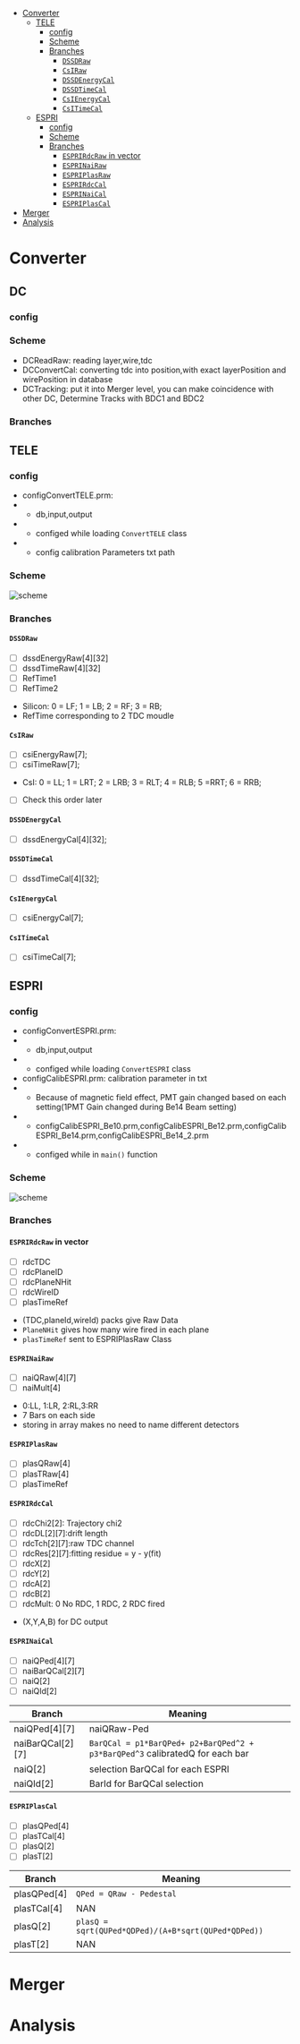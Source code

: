 <!-- START doctoc generated TOC please keep comment here to allow auto update -->
<!-- DONT EDIT THIS SECTION, INSTEAD RE-RUN doctoc TO UPDATE -->


- [Converter](#converter)
  - [TELE](#tele)
    - [config](#config)
    - [Scheme](#scheme)
    - [Branches](#branches)
      - [`DSSDRaw`](#dssdraw)
      - [`CsIRaw`](#csiraw)
      - [`DSSDEnergyCal`](#dssdenergycal)
      - [`DSSDTimeCal`](#dssdtimecal)
      - [`CsIEnergyCal`](#csienergycal)
      - [`CsITimeCal`](#csitimecal)
  - [ESPRI](#espri)
    - [config](#config-1)
    - [Scheme](#scheme-1)
    - [Branches](#branches-1)
      - [`ESPRIRdcRaw` in vector](#esprirdcraw-in-vector)
      - [`ESPRINaiRaw`](#esprinairaw)
      - [`ESPRIPlasRaw`](#espriplasraw)
      - [`ESPRIRdcCal`](#esprirdccal)
      - [`ESPRINaiCal`](#esprinaical)
      - [`ESPRIPlasCal`](#espriplascal)
- [Merger](#merger)
- [Analysis](#analysis)

<!-- END doctoc generated TOC please keep comment here to allow auto update -->

# Converter
## DC
### config
### Scheme
- DCReadRaw: reading layer,wire,tdc
- DCConvertCal: converting tdc into position,with exact layerPosition and wirePosition in database
- DCTracking: put it into Merger level, you can make coincidence with other DC, Determine Tracks with BDC1 and BDC2
### Branches
## TELE
### config
- configConvertTELE.prm:
- - db,input,output
- - configed while loading `ConvertTELE` class
- - config calibration Parameters txt path
### Scheme
![scheme](./pic/TELEConverterScheme.png)
### Branches
#### `DSSDRaw` 
- [ ] dssdEnergyRaw[4][32]
- [ ] dssdTimeRaw[4][32]
- [ ] RefTime1 
- [ ] RefTime2 
- Silicon: 0 = LF; 1 = LB; 2 = RF; 3 = RB;
- RefTime corresponding to 2 TDC moudle
#### `CsIRaw` 
- [ ] csiEnergyRaw[7];
- [ ] csiTimeRaw[7];
- CsI: 0 = LL; 1 = LRT; 2 = LRB; 3 = RLT; 4 = RLB; 5 =RRT; 6 = RRB;
- [ ] Check this order later
#### `DSSDEnergyCal` 
- [ ] dssdEnergyCal[4][32];
#### `DSSDTimeCal` 
- [ ] dssdTimeCal[4][32];
#### `CsIEnergyCal` 
- [ ] csiEnergyCal[7];
#### `CsITimeCal` 
- [ ] csiTimeCal[7];

## ESPRI
### config
- configConvertESPRI.prm:
- -  db,input,output
- - configed while loading `ConvertESPRI` class
- configCalibESPRI.prm: calibration parameter in txt
- - Because of magnetic field effect, PMT gain changed based on each setting(1PMT Gain changed during Be14 Beam setting)
- - configCalibESPRI_Be10.prm,configCalibESPRI_Be12.prm,configCalibESPRI_Be14.prm,configCalibESPRI_Be14_2.prm
- - configed while in `main()` function
### Scheme
![scheme](./pic/ESPRIConverterScheme.png)
### Branches
#### `ESPRIRdcRaw` in vector
-[ ] rdcTDC
-[ ] rdcPlaneID
-[ ] rdcPlaneNHit
-[ ] rdcWireID
-[ ] plasTimeRef
- (TDC,planeId,wireId) packs give Raw Data
- `PlaneNHit` gives how many wire fired in each plane
- `plasTimeRef` sent to ESPRIPlasRaw Class
#### `ESPRINaiRaw`
-[ ] naiQRaw[4][7]
-[ ] naiMult[4]
- 0:LL, 1:LR, 2:RL,3:RR
- 7 Bars on each side
- storing in array makes no need to name different detectors
#### `ESPRIPlasRaw`
-[ ] plasQRaw[4]
-[ ] plasTRaw[4]
-[ ] plasTimeRef
#### `ESPRIRdcCal`
- [ ] rdcChi2[2]: Trajectory chi2          
- [ ] rdcDL[2][7]:drift length              
- [ ] rdcTch[2][7]:raw TDC channel               
- [ ] rdcRes[2][7]:fitting residue = y - y(fit)              
- [ ] rdcX[2]              
- [ ] rdcY[2]              
- [ ] rdcA[2]               
- [ ] rdcB[2]              
- [ ] rdcMult: 0 No RDC, 1 RDC, 2 RDC fired
- (X,Y,A,B) for DC output
#### `ESPRINaiCal`
- [ ] naiQPed[4][7]
- [ ] naiBarQCal[2][7]
- [ ] naiQ[2]
- [ ] naiQId[2]

|Branch|Meaning|
|--- | --- |
|naiQPed[4][7]|naiQRaw-Ped|
|naiBarQCal[2][7]|`BarQCal = p1*BarQPed+ p2+BarQPed^2 + p3*BarQPed^3` calibratedQ for each bar|
|naiQ[2]|selection BarQCal for each ESPRI|
|naiQId[2]|BarId for BarQCal selection| 
#### `ESPRIPlasCal`
- [ ] plasQPed[4]
- [ ] plasTCal[4]
- [ ] plasQ[2]
- [ ] plasT[2]

|Branch|Meaning|
|--- | --- |
|plasQPed[4] |`QPed = QRaw - Pedestal`|
|plasTCal[4] |NAN|
|plasQ[2]    |`plasQ = sqrt(QUPed*QDPed)/(A+B*sqrt(QUPed*QDPed))`|
|plasT[2]    |NAN|

# Merger

# Analysis
